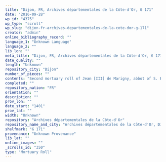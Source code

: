 ```yaml
---
title: "Dijon, FR, Archives départementales de la Côte-d'Or, G 171"
date: "2016-09-28"
wp_id: "4375"
wp_type: "scroll"
wp_slug: "dijon-fr-archives-departementales-de-la-cote-dor-g-171"
creator: "admin"
online_bibliography_record: ""
language_1: "Unknown Language"
language_2: ""
lib_lon: ""
meta_title: "Dijon, FR, Archives départementales de la Côte-d'Or, G 171"
date_quality: ""
length: "Unknown"
repository_city: "Dijon"
number_of_pieces: ""
contents: "Second mortuary roll of Jean [III] de Marigny, abbot of S. Etienne de Dijon (d. 8 December 1387)."
completed: ""
repository_nation: "FR"
orientation: ""
description: ""
prov_lon: ""
date_start: "1401"
prov_lat: ""
width: "Unknown"
repository: "Archives départementales de la Côte-d'Or"
repository_name_and_city: "Archives départementales de la Côte-d'Or, Dijon FR"
shelfmark: "G 171"
provenance: "Unknown Provenance"
lib_lat: ""
online_images: ""
_scrolls_id: "350"
type: "Mortuary Roll"
---
```



